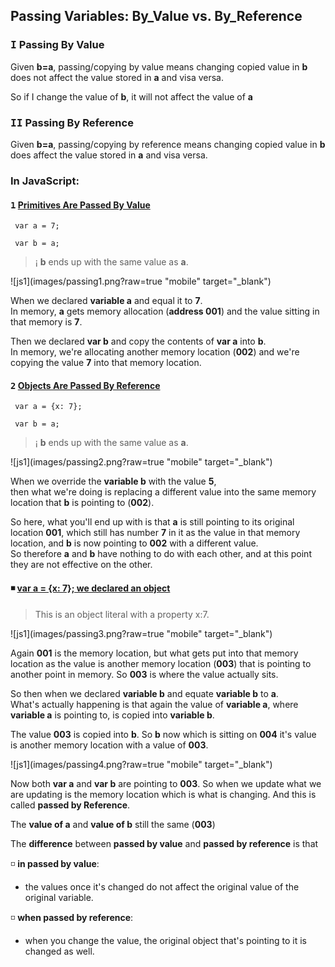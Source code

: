 ## Passing Variables: By_Value vs. By_Reference
 
### <kbd>I</kbd> Passing By Value
Given <strong>b=a</strong>, passing/copying by value means changing
copied value in <strong>b</strong> does not affect the value stored
in <strong>a</strong> and visa versa.

So if I change the value of <strong>b</strong>, 
it will not affect the value of <strong>a</strong>

### <kbd>II</kbd> Passing By Reference

Given **b=a**, passing/copying by reference means
 changing copied value in **b** does affect the value
 stored in **a** and visa versa.

### In JavaScript:

#### <kbd>1</kbd> <u>Primitives Are Passed By Value</u>

     var a = 7;
     
     var b = a;
     
> &#161; **b** ends up with the same value as **a**.

 ![js1](images/passing1.png?raw=true "mobile" target="_blank")
 
 When we declared **variable a** and equal it to **7**.       
 In memory, **a** gets memory allocation (**address 001**) and the value 
 sitting in that memory is **7**.
     
 Then we declared **var b** and copy the contents of **var a** into **b**.   
 In memory, we're allocating another memory location (**002**) and 
 we're copying the value **7** into that memory location.
 
#### <kbd>2</kbd> <u>Objects Are Passed By Reference</u>


     var a = {x: 7};
     
     var b = a;
     
> &#161; **b** ends up with the same value as **a**.

 ![js1](images/passing2.png?raw=true "mobile" target="_blank") 
 

 When we override the **variable b** with the value **5**,   
 then what we're doing is replacing a different value into the 
 same memory location that **b** is pointing to (**002**).
 
 So here, what you'll end up with is that **a** is still pointing
 to its original location **001**, which still has number **7** in it as
 the value in that memory location, and **b** is now pointing to **002**
 with a different value.     
 So therefore **a** and **b** have nothing to do
 with each other, and at this point they are not effective on 
 the other.
 
 
####  :black_medium_small_square: <u>var a = {x: 7}; we declared an object</u>           
 
 
> This is an object literal with a property x:7.     
 
 ![js1](images/passing3.png?raw=true "mobile" target="_blank") 

 Again **001** is the memory location, but what gets put into that
 memory location as the value is another memory location (**003**)
 that is pointing to another point in memory. So **003** is where the
 value actually sits.
 
 So then when we declared **variable b** and equate **variable b** to **a**.   
 What's actually happening is that again the value of **variable a**,
 where **variable a** is pointing to, is copied into **variable b**.
 
 The value **003** is copied into **b**. So **b** now which is sitting on **004**
 it's value is another memory location with a value of **003**.
 
 ![js1](images/passing4.png?raw=true "mobile" target="_blank")
  
 Now both **var a** and **var b** are pointing to **003**. So when we update
 what we are updating is the memory location which is what
 is changing. And this is called **passed by Reference**.
 
 The **value of a** and **value of b** still the same (**003**)
 
 The **difference** between **passed by value** and **passed by reference**
 is that
 
 
:white_medium_small_square: **in passed by value**:           
- the values once it's changed do not affect the original value of the original variable.

:white_medium_small_square: **when passed by reference**:       
- when you change the value, the original object that's pointing to it is changed as well.
 
